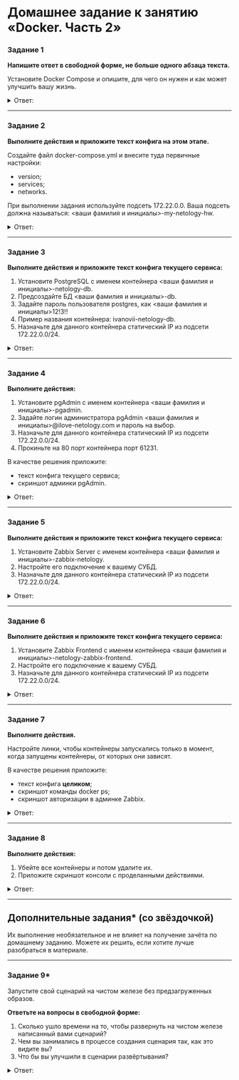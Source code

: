 # Домашнее задание к занятию «Docker. Часть 2»

### Задание 1

**Напишите ответ в свободной форме, не больше одного абзаца текста.**

Установите Docker Compose и опишите, для чего он нужен и как может улучшить вашу жизнь.

<details> 
<summary> Ответ:  </summary>
 
>Docker Compose — запускает среды приложений с несколькими контейнерами, задаваемых в файле YAML. Он использует определения служб для построения полностью настраиваемых сред с несколькими контейнерами, которые могут использовать общие сети и тома хранения данных. Достаточно запустить одну команду docker-compose up, после чего все контейнеры будут подняты без нашего вмешательства, причем со всеми  настройками, которые будут прописаны в yml-файле. 
 
![](https://user-images.githubusercontent.com/134618774/244391510-ee1f7b0d-df6b-4cb7-9008-f7995af7a322.png)
 
</details> 

---

### Задание 2 

**Выполните действия и приложите текст конфига на этом этапе.** 

Создайте файл docker-compose.yml и внесите туда первичные настройки: 

 * version;
 * services;
 * networks.

При выполнении задания используйте подсеть 172.22.0.0.
Ваша подсеть должна называться: <ваши фамилия и инициалы>-my-netology-hw.

<details> 
<summary> Ответ:  </summary>
 
 файл docker-compose.yml
 
 ```
 version: "3"
  2
  3 services:
  4   postgres:
  5     image: postgres:latest
  6
  7 networks:
  8   lebedevss-my-netology-hw:
  9     driver: bridge
 10     ipam:
 11       config:
 12         - subnet: 172.22.0.0/24
 
 ```
 ![](https://user-images.githubusercontent.com/136073445/244927288-728f7234-4722-4319-9397-36fb460d5f04.png)
</details> 

---

### Задание 3 

**Выполните действия и приложите текст конфига текущего сервиса:** 

1. Установите PostgreSQL с именем контейнера <ваши фамилия и инициалы>-netology-db. 
2. Предсоздайте БД <ваши фамилия и инициалы>-db.
3. Задайте пароль пользователя postgres, как <ваши фамилия и инициалы>12!3!!
4. Пример названия контейнера: ivanovii-netology-db.
5. Назначьте для данного контейнера статический IP из подсети 172.22.0.0/24.

<details> 
<summary> Ответ:  </summary>
 
 ```
services:
  posrgres:
    image: postgres:latest
    container_name: lebedevss-netology-db
    environment:
      POSTGRES_DB: lebedevss-db
      POSTGRES_USER: postgres
      POSTGRES_PASSWORD: lebedevss12!3!!
      PGDATA: /var/lib/postgressql/data/pgdata
    ports:
      - 5432:5432
    networks:
      network1:
        ipv4_address: 172.22.0.2
    volumes:
      - "db-data:/var/lib/postgresql/data/pgdata"
    restart: always
 
 ```
 ![](https://user-images.githubusercontent.com/136073445/244930371-9ba94d9d-3895-4105-81e8-b59f2f15f49d.png)
 
</details> 

---

### Задание 4 

**Выполните действия:**

1. Установите pgAdmin с именем контейнера <ваши фамилия и инициалы>-pgadmin. 
2. Задайте логин администратора pgAdmin <ваши фамилия и инициалы>@ilove-netology.com и пароль на выбор.
3. Назначьте для данного контейнера статический IP из подсети 172.22.0.0/24.
4. Прокиньте на 80 порт контейнера порт 61231.

В качестве решения приложите:

* текст конфига текущего сервиса;
* скриншот админки pgAdmin.

<details> 
<summary> Ответ:  </summary>
 
 ```
   pgadmin:
    image: dpage/pgadmin4
    container_name: lebedevss-pgadmin
    environment:
      PGADMIN_DEFAULT_EMAIL: lebedevss@ilove-netology.com
      PGADMIN_DEFAULT_PASSWORD: 123123
    ports:
      - 61231:80
    networks:
        network1:
          ipv4_address: 172.22.0.3
 
 ```
 ![](https://user-images.githubusercontent.com/136073445/244957943-bd6c8cd1-3cb4-4c4c-8d75-5e87d41fb204.png)
 
 ![](https://user-images.githubusercontent.com/136073445/244957853-155c5402-ae0a-4095-8650-a46ab7b70d38.png)
 
</details> 

---

### Задание 5 

**Выполните действия и приложите текст конфига текущего сервиса:** 

1. Установите Zabbix Server с именем контейнера <ваши фамилия и инициалы>-zabbix-netology. 
2. Настройте его подключение к вашему СУБД.
3. Назначьте для данного контейнера статический IP из подсети 172.22.0.0/24.

<details> 
<summary> Ответ:  </summary>
 
```
 zabbix-server:
    image: zabbix/zabbix-server-pgsql
    container_name: lebedevss-zabbix-netology
    environment:
      DB_SERVER_HOST: 172.22.0.2
      POSTGRES_USER: postgres
      POSTGRES_PASSWORD: lebedevss12!3!!
    ports:
      - 10051:10051
    networks:
        network1:
          ipv4_address: 172.22.0.4
    restart: always
 
``` 
</details> 

---

### Задание 6

**Выполните действия и приложите текст конфига текущего сервиса:** 

1. Установите Zabbix Frontend с именем контейнера <ваши фамилия и инициалы>-netology-zabbix-frontend. 
2. Настройте его подключение к вашему СУБД.
3. Назначьте для данного контейнера статический IP из подсети 172.22.0.0/24.

<details> 
<summary> Ответ:  </summary>
 
 ```
 zabbix-frontend:
    image: zabbix/zabbix-web-apache-pgsql
    container_name: lebedevss-netology-zabbix-frontend
    links:
      - posrgres
      - zabbix-server
    environment:
      DB_SERVER_HOST: 172.22.0.2
      POSTGRES_USER: postgres
      POSTGRES_PASSWORD:  lebedevss12!3!!
      ZBX_SERVER_HOST: zabbix-server
      PHP_TZ: "Asia/Yekaterinburg"
    ports:
         - "8080:8080"
         - "8443:8443"
    networks:
        network1:
          ipv4_address: 172.22.0.5
    restart: always 
 ```
</details> 

---

### Задание 7 

**Выполните действия.**

Настройте линки, чтобы контейнеры запускались только в момент, когда запущены контейнеры, от которых они зависят.

В качестве решения приложите:

* текст конфига **целиком**;
* скриншот команды docker ps;
* скриншот авторизации в админке Zabbix.

<details> 
<summary> Ответ:  </summary>
 
```
version: "3"
services:
  posrgres:
    image: postgres:latest
    container_name: lebedevss-netology-db
    environment:
      POSTGRES_DB: lebedevss-db
      POSTGRES_USER: postgres
      POSTGRES_PASSWORD: lebedevss12!3!!
      PGDATA: /var/lib/postgressql/data/pgdata
    ports:
      - 5432:5432
    networks:
      network1:
        ipv4_address: 172.22.0.2
    volumes:
      - "db-data:/var/lib/postgresql/data/pgdata"
    restart: always

  pgadmin:
    image: dpage/pgadmin4
    container_name: lebedevss-pgadmin
    environment:
      PGADMIN_DEFAULT_EMAIL: lebedevss@ilove-netology.com
      PGADMIN_DEFAULT_PASSWORD: 123123
    ports:
      - 61231:80
    networks:
        network1:
          ipv4_address: 172.22.0.3

  zabbix-server:
    image: zabbix/zabbix-server-pgsql
    container_name: lebedevss-zabbix-netology
    environment:
      DB_SERVER_HOST: 172.22.0.2
      POSTGRES_USER: postgres
      POSTGRES_PASSWORD: lebedevss12!3!!
    ports:
      - 10051:10051
    networks:
        network1:
          ipv4_address: 172.22.0.4
    restart: always

  zabbix-frontend:
    image: zabbix/zabbix-web-apache-pgsql
    container_name: lebedevss-netology-zabbix-frontend
    links:
      - posrgres
      - zabbix-server
    environment:
      DB_SERVER_HOST: 172.22.0.2
      POSTGRES_USER: postgres
      POSTGRES_PASSWORD:  lebedevss12!3!!
      ZBX_SERVER_HOST: zabbix-server
      PHP_TZ: "Asia/Yekaterinburg"
    ports:
         - "8080:8080"
         - "8443:8443"
    networks:
        network1:
          ipv4_address: 172.22.0.5
    restart: always
networks:
  network1:
    name: lebedevss-my-netology-hw
    driver: bridge
    ipam:
      config:
       - subnet: 172.22.0.0/24
         gateway: 172.22.0.1
volumes:
  db-data: {} 
```
 ![](https://user-images.githubusercontent.com/136073445/245496166-29b6d6bb-f687-4d8d-8b9f-a9267bba10a1.png)
 
 ![](https://user-images.githubusercontent.com/136073445/245495520-957d63cd-be42-49a3-8107-979d76180082.png)
 
</details> 

---

### Задание 8 

**Выполните действия:** 

1. Убейте все контейнеры и потом удалите их.
1. Приложите скриншот консоли с проделанными действиями.

<details> 
<summary> Ответ:  </summary>
 
</details> 

---

## Дополнительные задания* (со звёздочкой)

Их выполнение необязательное и не влияет на получение зачёта по домашнему заданию. Можете их решить, если хотите лучше разобраться в материале.

---

### Задание 9* 

Запустите свой сценарий на чистом железе без предзагруженных образов.

**Ответьте на вопросы в свободной форме:**

1. Сколько ушло времени на то, чтобы развернуть на чистом железе написанный вами сценарий?
2. Чем вы занимались в процессе создания сценария так, как это видите вы?
3. Что бы вы улучшили в сценарии развёртывания?

<details> 
<summary> Ответ:  </summary>
 
</details> 
